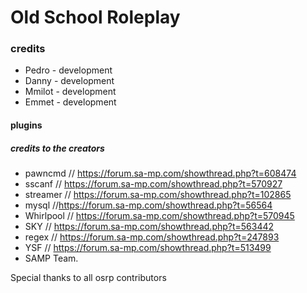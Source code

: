 
# Old School Roleplay
### credits

* Pedro - development
* Danny - development
* Mmilot - development
* Emmet - development



#### plugins 
##### credits to the creators

* pawncmd // https://forum.sa-mp.com/showthread.php?t=608474
* sscanf  // https://forum.sa-mp.com/showthread.php?t=570927
* streamer  // https://forum.sa-mp.com/showthread.php?t=102865
* mysql //https://forum.sa-mp.com/showthread.php?t=56564
* Whirlpool // https://forum.sa-mp.com/showthread.php?t=570945
* SKY // https://forum.sa-mp.com/showthread.php?t=563442
* regex // https://forum.sa-mp.com/showthread.php?t=247893
* YSF // https://forum.sa-mp.com/showthread.php?t=513499
* SAMP Team.

Special thanks to all osrp contributors
